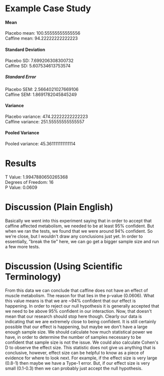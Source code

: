 # Example Case Study

#### Mean
Placebo mean: 100.55555555555556 \
Caffine mean: 94.22222222222223

#### Standard Deviation
Placebo SD: 7.699206308300732 \
Caffine SD: 5.607534613753574

##### Standard Error
Placebo SEM: 2.5664021027669106 \
Caffine SEM: 1.8691782045845249

#### Variance
Placebo variance: 474.22222222222223 \
Caffine variance: 251.55555555555557

#### Pooled Variance
Pooled variance: 45.361111111111114

# Results
T Value: 1.9947880650265368 \
Degrees of Freedom: 16 \
P Value: 0.0609

    
# Discussion (Plain English)
Basically we went into this experiment saying that in order to accept that caffine affected metabolism, we needed to be at least 95% confident. But when we ran the tests, we found that we were around 94% confident. So we're close, but I wouldn't draw any conclusions just yet. In order to essentially, "break the tie" here, we can go get a bigger sample size and run a few more tests.

# Discussion (Using Scientific Terminology)
From this data we can conclude that caffine does not have
an effect of muscle metabolism. The reason for that lies in the
p-value (0.0606). What this value means is that we are ~94% confident
that our effect is happening. In order to reject our null hypothesis
it is generally accepted that we need to be above 95% confident in our
interaction. Now, that doesn't mean that our research should stop here though.
Clearly our data is indicating that we are extremely close to being confident.
It is still certainly possible that our effect is happening, but maybe we don't
have a large enough sample size. We should calculate how much statistical power
we have, in order to determine the number of samples necessary to be confident that
sample size is not the issue. We could also calculate Cohen's D to observe the effect
size. This statistic does not give us anything that is conclusive, however, effect
size can be helpful to know as a piece of evidence for where to look next. For example,
if the effect size is very large (0.8-1) then maybe we have a Type-1 error. But, if our
effect size is very small (0.1-0.3) then we can probably just accept the null hypothesis.
